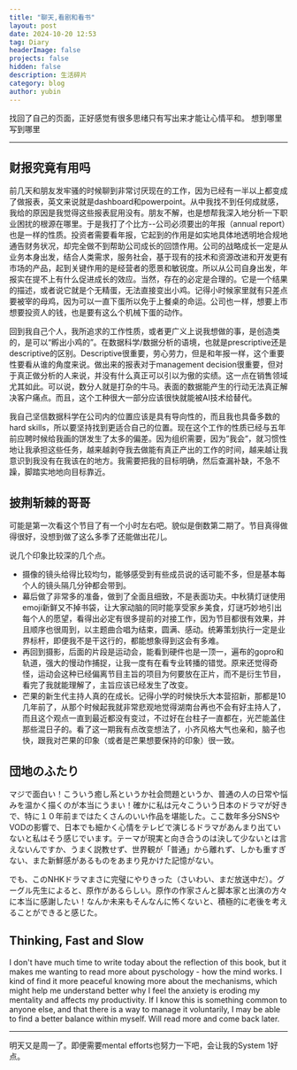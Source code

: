 ```yaml
---
title: "聊天,看剧和看书"
layout: post
date: 2024-10-20 12:53
tag: Diary
headerImage: false
projects: false
hidden: false
description: 生活碎片
category: blog
author: yubin
---
```


找回了自己的页面，正好感觉有很多思绪只有写出来才能让心情平和。
想到哪里写到哪里

---

## 财报究竟有用吗

前几天和朋友发牢骚的时候聊到非常讨厌现在的工作，因为已经有一半以上都变成了做报表，英文来说就是dashboard和powerpoint。从中我找不到任何成就感，我给的原因是我觉得这些报表屁用没有。朋友不解，也是想帮我深入地分析一下职业困扰的根源在哪里。于是我打了个比方--公司必须要出的年报（annual report）也是一样的性质。投资者需要看年报，它起到的作用是如实地具体地透明地合规地通告财务状况，却完全做不到帮助公司成长的回馈作用。公司的战略成长一定是从业务本身出发，结合人类需求，服务社会，基于现有的技术和资源改进和开发更有市场的产品，起到关键作用的是经营者的愿景和敏锐度。所以从公司自身出发，年报实在提不上有什么促进成长的效应。当然，存在的必定是合理的。它是一个结果的描述，或者说它就是个无精蛋，无法直接变出小鸡。记得小时候家里就有只差点要被宰的母鸡，因为可以一直下蛋所以免于上餐桌的命运。公司也一样，想要上市想要投资人的钱，也是要有这么个机械下蛋的动作。

回到我自己个人，我所追求的工作性质，或者更广义上说我想做的事，是创造类的，是可以“孵出小鸡的”。在数据科学/数据分析的语境，也就是prescriptive还是descriptive的区别。Descriptive很重要，劳心劳力，但是和年报一样，这个重要性要看从谁的角度来说。做出来的报表对于management decision很重要，但对于真正做分析的人来说，并没有什么真正可以引以为傲的实绩。这一点在销售领域尤其如此。可以说，数分人就是打杂的牛马。表面的数据能产生的行动无法真正解决客户痛点。而且，这个工种很大一部分应该很快就能被AI技术给替代。

我自己坚信数据科学在公司内的位置应该是具有导向性的，而且我也具备多数的hard skills，所以要坚持找到更适合自己的位置。现在这个工作的性质已经与五年前应聘时候给我画的饼发生了太多的偏差。因为组织需要，因为”我会”，就习惯性地让我承担这些任务，越来越剥夺我去做能有真正产出的工作的时间，越来越让我意识到我没有在我该在的地方。我需要把我的目标明确，然后查漏补缺，不急不躁，脚踏实地地向目标靠近。



## 披荆斩棘的哥哥

可能是第一次看这个节目了有一个小时左右吧。貌似是倒数第二期了。节目真得做得很好，没想到做了这么多季了还能做出花儿。

说几个印象比较深的几个点。

- 摄像的镜头给得比较均匀，能够感受到有些成员说的话可能不多，但是基本每个人的镜头隔几分钟都会带到。
- 幕后做了非常多的准备，做到了全面且细致，不是表面功夫。中秋猜灯谜使用emoji新鲜又不掉书袋，让大家动脑的同时能享受家乡美食，灯谜巧妙地引出每个人的愿望，看得出必定有很多提前的对接工作，因为节目都很有效果，并且顺序也很周到，以主题曲合唱为结束，圆满、感动。统筹策划执行一定是业界标杆，即便我不是干这行的，都能想象得到这会有多难。
- 再回到摄影，后面的片段是运动会，能看到硬件也是一顶一，遍布的gopro和轨道，强大的慢动作捕捉，让我一度有在看专业转播的错觉。原来还觉得奇怪，运动会这种已经偏离节目主旨的项目为何要放在正片，而不是衍生节目，看完了我就能理解了，主旨应该已经发生了改变。
- 芒果的新生代主持人真的在成长。记得小学的时候快乐大本营招新，那都是10几年前了，从那个时候起我就非常悲观地觉得湖南台再也不会有好主持人了，而且这个观点一直到最近都没有变过，不过好在台柱子一直都在，光芒能盖住那些混日子的。看了这一期我有点改变想法了，小齐风格大气也亲和，脑子也快，跟我对芒果的印象（或者是芒果想要保持的印象）很一致。


## 団地のふたり

マジで面白い！こういう癒し系というか社会問題というか、普通の人の日常や悩みを温かく描くのが本当にうまい！確かに私は元々こういう日本のドラマが好きで、特に１０年前まではたくさんのいい作品を堪能した。ここ数年多分SNSやVODの影響で、日本でも細かく心情をテレビで演じるドラマがあんまり出ていないと私はそう感じでいます。テーマが現実と向き合うのは決して少ないとは言えないんですか、うまく説教せず、世界観が「普通」から離れず、しかも重すぎない、また新鮮感があるものをあまり見かけた記憶がない。

でも、このNHKドラマまさに完璧にやりきった（さいわい、まだ放送中だ）。グーグル先生によると、原作があるらしい。原作の作家さんと脚本家と出演の方々に本当に感謝したい！なんか未来もそんなんに怖くないと、積極的に老後を考えることができると感じた。


## Thinking, Fast and Slow

I don't have much time to write today about the reflection of this book, but it makes me wanting to read more about pyschology - how the mind works. I kind of find it more peaceful knowing more about the mechanisms, which might help me understand better why I feel the anxiety is eroding my mentality and affects my productivity. If I know this is something common to anyone else, and that there is a way to manage it voluntarily, I may be able to find a better balance within myself. Will read more and come back later.

---

明天又是周一了。即便需要mental efforts也努力一下吧，会让我的System 1好点。

